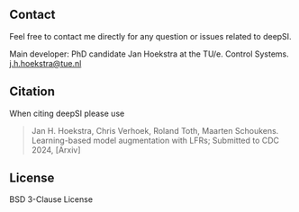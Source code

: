 ## Contact

Feel free to contact me directly for any question or issues related to deepSI.

Main developer: PhD candidate Jan Hoekstra at the TU/e. Control Systems. j.h.hoekstra@tue.nl

## Citation

When citing deepSI please use

> Jan H. Hoekstra, Chris Verhoek, Roland Toth, Maarten Schoukens. Learning-based model augmentation with LFRs; Submitted to CDC 2024, [Arxiv]

## License

BSD 3-Clause License
